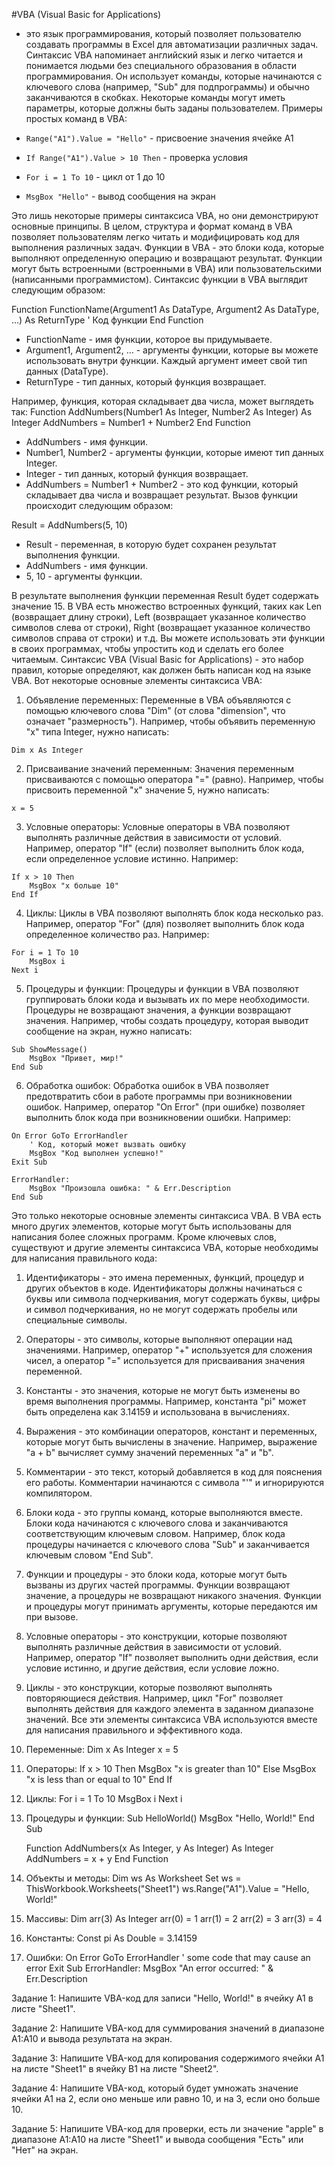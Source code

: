 #VBA (Visual Basic for Applications) 
- это язык программирования, который позволяет пользователю создавать программы в Excel для автоматизации различных задач. Синтаксис VBA напоминает английский язык и легко читается и понимается людьми без специального образования в области программирования. Он использует команды, которые начинаются с ключевого слова (например, "Sub" для подпрограммы) и обычно заканчиваются в скобках. Некоторые команды могут иметь параметры, которые должны быть заданы пользователем. Примеры простых команд в VBA:

- `Range("A1").Value = "Hello"` - присвоение значения ячейке A1
- `If Range("A1").Value > 10 Then` - проверка условия
- `For i = 1 To 10` - цикл от 1 до 10
- `MsgBox "Hello"` - вывод сообщения на экран

Это лишь некоторые примеры синтаксиса VBA, но они демонстрируют основные принципы. В целом, структура и формат команд в VBA позволяет пользователям легко читать и модифицировать код для выполнения различных задач.
Функции в VBA - это блоки кода, которые выполняют определенную операцию и возвращают результат. Функции могут быть встроенными (встроенными в VBA) или пользовательскими (написанными программистом).
Синтаксис функции в VBA выглядит следующим образом:

Function FunctionName(Argument1 As DataType, Argument2 As DataType, ...) As ReturnType
    ' Код функции
End Function

- FunctionName - имя функции, которое вы придумываете.
- Argument1, Argument2, ... - аргументы функции, которые вы можете использовать внутри функции. Каждый аргумент имеет свой тип данных (DataType).
- ReturnType - тип данных, который функция возвращает.

Например, функция, которая складывает два числа, может выглядеть так:
Function AddNumbers(Number1 As Integer, Number2 As Integer) As Integer
    AddNumbers = Number1 + Number2
End Function

- AddNumbers - имя функции.
- Number1, Number2 - аргументы функции, которые имеют тип данных Integer.
- Integer - тип данных, который функция возвращает.
- AddNumbers = Number1 + Number2 - это код функции, который складывает два числа и возвращает результат.
Вызов функции происходит следующим образом:

Result = AddNumbers(5, 10)

- Result - переменная, в которую будет сохранен результат выполнения функции.
- AddNumbers - имя функции.
- 5, 10 - аргументы функции.

В результате выполнения функции переменная Result будет содержать значение 15.
В VBA есть множество встроенных функций, таких как Len (возвращает длину строки), Left (возвращает указанное количество символов слева от строки), Right (возвращает указанное количество символов справа от строки) и т.д. Вы можете использовать эти функции в своих программах, чтобы упростить код и сделать его более читаемым.
Синтаксис VBA (Visual Basic for Applications) - это набор правил, которые определяют, как должен быть написан код на языке VBA. Вот некоторые основные элементы синтаксиса VBA:
1. Объявление переменных: 
Переменные в VBA объявляются с помощью ключевого слова "Dim" (от слова "dimension", что означает "размерность"). Например, чтобы объявить переменную "x" типа Integer, нужно написать:
```
Dim x As Integer
```
2. Присваивание значений переменным:
Значения переменным присваиваются с помощью оператора "=" (равно). Например, чтобы присвоить переменной "x" значение 5, нужно написать:
```
x = 5
```
3. Условные операторы:
Условные операторы в VBA позволяют выполнять различные действия в зависимости от условий. Например, оператор "If" (если) позволяет выполнить блок кода, если определенное условие истинно. Например:

```
If x > 10 Then
    MsgBox "x больше 10"
End If
```
4. Циклы:
Циклы в VBA позволяют выполнять блок кода несколько раз. Например, оператор "For" (для) позволяет выполнить блок кода определенное количество раз. Например:
```
For i = 1 To 10
    MsgBox i
Next i
```
5. Процедуры и функции:
Процедуры и функции в VBA позволяют группировать блоки кода и вызывать их по мере необходимости. Процедуры не возвращают значения, а функции возвращают значения. Например, чтобы создать процедуру, которая выводит сообщение на экран, нужно написать:
```
Sub ShowMessage()
    MsgBox "Привет, мир!"
End Sub
```
6. Обработка ошибок:
Обработка ошибок в VBA позволяет предотвратить сбои в работе программы при возникновении ошибок. Например, оператор "On Error" (при ошибке) позволяет выполнить блок кода при возникновении ошибки. Например:
```
On Error GoTo ErrorHandler
    ' Код, который может вызвать ошибку
    MsgBox "Код выполнен успешно!"
Exit Sub

ErrorHandler:
    MsgBox "Произошла ошибка: " & Err.Description
End Sub
```
Это только некоторые основные элементы синтаксиса VBA. В VBA есть много других элементов, которые могут быть использованы для написания более сложных программ.
Кроме ключевых слов, существуют и другие элементы синтаксиса VBA, которые необходимы для написания правильного кода:
1. Идентификаторы - это имена переменных, функций, процедур и других объектов в коде. Идентификаторы должны начинаться с буквы или символа подчеркивания, могут содержать буквы, цифры и символ подчеркивания, но не могут содержать пробелы или специальные символы.
2. Операторы - это символы, которые выполняют операции над значениями. Например, оператор "+" используется для сложения чисел, а оператор "=" используется для присваивания значения переменной.
3. Константы - это значения, которые не могут быть изменены во время выполнения программы. Например, константа "pi" может быть определена как 3.14159 и использована в вычислениях.
4. Выражения - это комбинации операторов, констант и переменных, которые могут быть вычислены в значение. Например, выражение "a + b" вычисляет сумму значений переменных "a" и "b".
5. Комментарии - это текст, который добавляется в код для пояснения его работы. Комментарии начинаются с символа "'" и игнорируются компилятором.
6. Блоки кода - это группы команд, которые выполняются вместе. Блоки кода начинаются с ключевого слова и заканчиваются соответствующим ключевым словом. Например, блок кода процедуры начинается с ключевого слова "Sub" и заканчивается ключевым словом "End Sub".
7. Функции и процедуры - это блоки кода, которые могут быть вызваны из других частей программы. Функции возвращают значение, а процедуры не возвращают никакого значения. Функции и процедуры могут принимать аргументы, которые передаются им при вызове.
8. Условные операторы - это конструкции, которые позволяют выполнять различные действия в зависимости от условий. Например, оператор "If" позволяет выполнить одни действия, если условие истинно, и другие действия, если условие ложно.
9. Циклы - это конструкции, которые позволяют выполнять повторяющиеся действия. Например, цикл "For" позволяет выполнять действия для каждого элемента в заданном диапазоне значений.
Все эти элементы синтаксиса VBA используются вместе для написания правильного и эффективного кода.
1. Переменные: 
   Dim x As Integer
   x = 5
2. Операторы: 
   If x > 10 Then
       MsgBox "x is greater than 10"
   Else
       MsgBox "x is less than or equal to 10"
   End If
3. Циклы: 
   For i = 1 To 10
       MsgBox i
   Next i
4. Процедуры и функции: 
   Sub HelloWorld()
       MsgBox "Hello, World!"
   End Sub

   Function AddNumbers(x As Integer, y As Integer) As Integer
       AddNumbers = x + y
   End Function
5. Объекты и методы: 
   Dim ws As Worksheet
   Set ws = ThisWorkbook.Worksheets("Sheet1")
   ws.Range("A1").Value = "Hello, World!"
6. Массивы: 
   Dim arr(3) As Integer
   arr(0) = 1
   arr(1) = 2
   arr(2) = 3
   arr(3) = 4
7. Константы: 
   Const pi As Double = 3.14159
8. Ошибки: 
   On Error GoTo ErrorHandler
   ' some code that may cause an error
   Exit Sub
   ErrorHandler:
   MsgBox "An error occurred: " & Err.Description



Задание 1:
Напишите VBA-код для записи "Hello, World!" в ячейку A1 в листе "Sheet1".

Задание 2:
Напишите VBA-код для суммирования значений в диапазоне A1:A10 и вывода результата на экран.

Задание 3:
Напишите VBA-код для копирования содержимого ячейки A1 на листе "Sheet1" в ячейку B1 на листе "Sheet2".

Задание 4:
Напишите VBA-код, который будет умножать значение ячейки A1 на 2, если оно меньше или равно 10, и на 3, если оно больше 10.

Задание 5:
Напишите VBA-код для проверки, есть ли значение "apple" в диапазоне A1:A10 на листе "Sheet1" и вывода сообщения "Есть" или "Нет" на экран.


